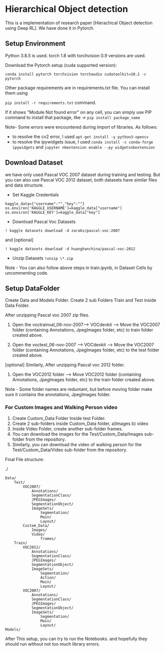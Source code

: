 # Hierarchical Object detection

 This is a implementation of research paper [Hierachical Object detection using Deep RL]. We have done it in Pytorch.  

## Setup Environment

Python 3.8.5 is used.
torch 1.8 with torchvision 0.9 versions are used.

Download the Pytorch setup (cuda supported version):

``conda install pytorch torchvision torchaudio cudatoolkit=10.2 -c pytorch``

Other package requirements are in requirements.txt file.
You can install them using

``pip install -r requirements.txt`` command.

If it shows "Module Not found error" on any cell, you can simply use PIP command to install that package, like -> ``pip install package_name``

Note-
Some errors were encountered during import of libraries. As follows:

- to resolve the cv2 error, I used ``apt-get install -y python3-opencv``
- to resolve the ipywidgets issue, I used ``conda install -c conda-forge ipywidgets`` and ``jupyter nbextension enable --py widgetsnbextension``

## Download Dataset

we have only used Pascal VOC 2007 dataset during training and testing. But you can also use Pascal VOC 2012 dataset, both datasets have similar files and data structure.

- Set Kaggle Credentials

``kaggle_data={"username":"","key":""}
os.environ['KAGGLE_USERNAME']=kaggle_data["username"]
os.environ['KAGGLE_KEY']=kaggle_data["key"]``

- Download Pascal Voc Datasets

``! kaggle datasets download -d zaraks/pascal-voc-2007``

  and [optional]

``! kaggle datasets download -d huanghanchina/pascal-voc-2012``

- Unzip Datasets
``!unzip \*.zip``

Note - You can also follow above steps in train.ipynb, in Dataset Cells by uncommenting code.

## Setup DataFolder

Create Data and Models Folder. 
Create 2 sub Folders Train and Test inside Data Folder.

After unzipping Pascal voc 2007 zip files.

1. Open the voctrainval_06-nov-2007--> VOCdevkit --> Move the VOC2007 folder (containing Annotations, JpegImages folder, etc) to train folder created above.

2. Open the voctest_06-nov-2007 --> VOCdevkit --> Move the VOC2007 folder (containing Annotations, JpegImages folder, etc) to the test folder created above.

[optional]
Similarly, After unzipping Pascal voc 2012 folder.

1. Open the VOC2012 folder --> Move VOC2012 folder (containing Annotations, JpegImages folder, etc) to the train folder created above.

Note - Some folder names are reduntant, but before moving folder make sure it contains the annotations, JpegImages folder.

### For Custom Images and Walking Person video

1. Create Custom_Data Folder Inside test Folder.
2. Create 2 sub-folders inside Custom_Data folder, a)Images b) video
3. Inside Video Folder, create another sub-folder frames.
4. You can download the images for the Test/Custom_Data/Images sub-folder
from the repository.
5. Similarly, you can download the video of walking person for the Test/Custom_Data/Video sub-folder from the repository.


Final File structure:

./

    Data/
        Test/
            VOC2007/
                Annotations/
                SegmentationClass/
                JPEGImages/
                SegmentationObject/
                ImageSets/
                    Segmentation/
                    Main/
                    Layout/
            Custom_Data/
                Images/
                Video/
                    frames/
        Train/
            VOC2012/
                Annotations/
                SegmentationClass/
                JPEGImages/
                SegmentationObject/
                ImageSets/
                    Segmentation/
                    Action/
                    Main/
                    Layout/
            VOC2007/
                Annotations/
                SegmentationClass/
                JPEGImages/
                SegmentationObject/
                ImageSets/
                    Segmentation/
                    Main/
                    Layout/
    Models/

After This setup, you can try to run the Notebooks. and hopefully they should run without not too much library errors.
